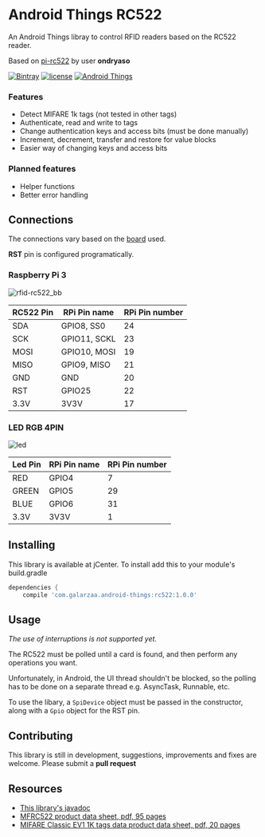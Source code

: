 # Android Things RC522
An Android Things libray to control RFID readers based on the RC522 reader.

Based on [pi-rc522](https://github.com/ondryaso/pi-rc522) by user **ondryaso**

[![Bintray](https://api.bintray.com/packages/galarzaa90/maven/android-things-rc522/images/download.svg)](https://bintray.com/galarzaa90/maven/android-things-rc522/_latestVersion)
[![license](https://img.shields.io/github/license/Galarzaa90/android-things-rc522.svg)](https://github.com/Galarzaa90/android-things-rc522/blob/master/LICENSE.md)
[![Android Things](https://img.shields.io/badge/android--things-0.7--preview-red.svg)](https://developer.android.com/things/preview/releases.html#preview-7)
### Features
* Detect MIFARE 1k tags (not tested in other tags)
* Authenticate, read and write to tags
* Change authentication keys and access bits (must be done manually)
* Increment, decrement, transfer and restore for value blocks
* Easier way of changing keys and access bits

### Planned features
* Helper functions
* Better error handling

## Connections
The connections vary based on the [board](https://developer.android.com/things/hardware/developer-kits.html) used.

**RST** pin is configured programatically.

### Raspberry Pi 3
![rfid-rc522_bb](https://user-images.githubusercontent.com/12865379/33002472-ad7a712a-cd71-11e7-8724-d8e1433de13a.png)

| RC522 Pin | RPi Pin name | RPi Pin number |
| --------- | ------- | -------------- |
| SDA | GPIO8, SS0 | 24
| SCK | GPIO11, SCKL | 23
| MOSI | GPIO10, MOSI | 19
| MISO | GPIO9, MISO | 21
| GND | GND | 20
| RST | GPIO25 | 22
| 3.3V | 3V3V | 17

### LED RGB 4PIN
![led](https://i2.wp.com/einhugur.com/blog/wp-content/uploads/2015/10/RGBLedGPIONew.png?w=800&ssl=1)

| Led Pin | RPi Pin name | RPi Pin number |
| --------- | ------- | -------------- |
| RED | GPIO4 | 7
| GREEN | GPIO5 | 29
| BLUE | GPIO6 | 31
| 3.3V | 3V3V | 1


## Installing
This library is available at jCenter. To install add this to your module's build.gradle
```groovy
dependencies {
    compile 'com.galarzaa.android-things:rc522:1.0.0'
```

## Usage
_The use of interruptions is not supported yet._

The RC522 must be polled until a card is found, and then 
perform any operations you want.

Unfortunately, in Android, the UI thread shouldn't be blocked, so the polling has to be done on a 
separate thread e.g. AsyncTask, Runnable, etc.

To use the libary, a `SpiDevice` object must be passed in the constructor, along with a `Gpio` object for
the RST pin.


## Contributing
This library is still in development, suggestions, improvements and fixes are welcome. Please 
submit a **pull request**

## Resources
* [This library's javadoc](https://galarzaa90.github.io/android-things-rc522/com/galarzaa/androidthings/Rc522.html)
* [MFRC522 product data sheet, pdf, 95 pages](http://www.nxp.com/docs/en/data-sheet/MFRC522.pdf)
* [MIFARE Classic EV1 1K tags data product data sheet, pdf, 20 pages](http://www.nxp.com/docs/en/data-sheet/MF1S50YYX_V1.pdf)
